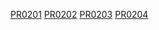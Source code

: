 [PR0201](./practicas/PR0101/guia.md)
[PR0202](./practicas/PR0202/guia.md)
[PR0203](./practicas/PR0203/guia.md)
[PR0204](./practicas/PR0204/guia.md)
